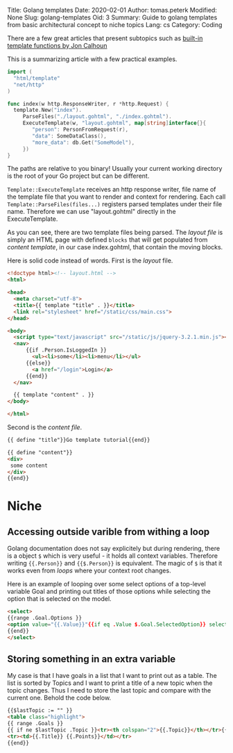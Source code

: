 Title: Golang templates
Date: 2020-02-01
Author: tomas.peterk
Modified: None
Slug: golang-templates
Oid: 3
Summary: Guide to golang templates from basic architectural concept to niche topics
Lang: cs
Category: Coding


There are a few great articles that present subtopics such as 
[built-in template functions by Jon Calhoun](https://www.calhoun.io/intro-to-templates-p3-functions/)
 

This is a summarizing article with a few practical examples.

```go
import (
  "html/template"
  "net/http"
)

func index(w http.ResponseWriter, r *http.Request) {
  template.New("index").
     ParseFiles("./layout.gohtml", "./index.gohtml").
	 ExecuteTemplate(w, "layout.gohtml", map[string]interface{}{
	    "person": PersonFromRequest(r),
		"data": SomeDataClass(),
		"more_data": db.Get("SomeModel"),
	 })
}
```

The paths are relative to you binary! Usually your current working directory is the root of your Go project
but can be different.

`Template::ExecuteTemplate` receives an http response writer, file name of the template file that you want
to render and context for rendering. Each call `Template::ParseFiles(files...)` registers parsed templates
under their file name. Therefore we can use "layout.gohtml" directly in the ExecuteTemplate.

As you can see, there are two template files being parsed. The _layout file_ is simply an HTML page with
defined `blocks` that will get populated from _content template_, in our case index.gohtml, that contain
the moving blocks.

Here is solid code instead of words. First is the _layout_ file.

```html
<!doctype html><!-- layout.html -->
<html>

<head>
  <meta charset="utf-8">
  <title>{{ template "title" . }}</title>
  <link rel="stylesheet" href="/static/css/main.css">
</head>

<body>
  <script type="text/javascript" src="/static/js/jquery-3.2.1.min.js"></script>
  <nav>
	  {{if .Person.IsLoggedIn }}
		<ul><li>some</li><li>menu</li></ul>
	  {{else}}
	    <a href="/login">Login</a>
	  {{end}}
  </nav>

  {{ template "content" . }}
</body>

</html>
```

Second is the _content file_. 
```html
{{ define "title"}}Go template tutorial{{end}}

{{ define "content"}}
<div>
 some content
</div>
{{end}}
```

# Niche

## Accessing outside varible from withing a loop

Golang documentation does not say explicitely but during rendering, there is a object `$` which is
very useful - it holds all context variables. Therefore writing `{{.Person}}` and `{{$.Person}}` is
equivalent. The magic of `$` is that it works even from _loops_ where your context root changes.

Here is an example of looping over some select options of a top-level variable Goal and printing out
titles of those options while selecting the option that is selected on the model.

```html
<select>
{{range .Goal.Options }}
<option value="{{.Value}}"{{if eq .Value $.Goal.SelectedOption}} selected{{end}}>{{.Title}}</option>
{{end}}
</select>
```

## Storing something in an extra variable

My case is that I have goals in a list that I want to print out as a table. The list is sorted by Topics
and I want to print a title of a new topic when the topic changes. Thus I need to store the last topic
and compare with the current one. Behold the code below.

```html
{{$lastTopic := "" }}
<table class="highlight">
{{ range .Goals }}
{{ if ne $lastTopic .Topic }}<tr><th colspan="2">{{.Topic}}</th></tr>{{$lastTopic = .Topic}}{{end}}
<tr><td>{{.Title}} {{.Points}}</td></tr>
{{end}}
```